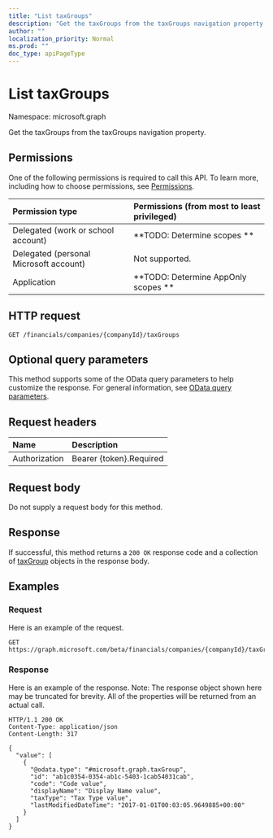 ```yaml
---
title: "List taxGroups"
description: "Get the taxGroups from the taxGroups navigation property."
author: ""
localization_priority: Normal
ms.prod: ""
doc_type: apiPageType
---
```


# List taxGroups

Namespace: microsoft.graph

Get the taxGroups from the taxGroups navigation property.

## Permissions
One of the following permissions is required to call this API. To learn more, including how to choose permissions, see [Permissions](/concepts/permissions-reference.md).

|Permission type|Permissions (from most to least privileged)|
|:---|:---|
|Delegated (work or school account)|**TODO: Determine scopes **|
|Delegated (personal Microsoft account)|Not supported.|
|Application|**TODO: Determine AppOnly scopes **|

## HTTP request
<!-- {
  "blockType": "ignored"
}
-->
``` http
GET /financials/companies/{companyId}/taxGroups
```

## Optional query parameters
This method supports some of the OData query parameters to help customize the response. For general information, see [OData query parameters](/graph/query-parameters).

## Request headers
|Name|Description|
|:---|:---|
|Authorization|Bearer {token}.Required|

## Request body
Do not supply a request body for this method.

## Response
If successful, this method returns a `200 OK` response code and a collection of [taxGroup](../resources/taxgroup.md) objects in the response body.

## Examples

### Request
Here is an example of the request.
<!-- {
  "blockType": "request",
  "name": "get_taxgroup"
}
-->
``` http
GET https://graph.microsoft.com/beta/financials/companies/{companyId}/taxGroups
```

### Response
Here is an example of the response. Note: The response object shown here may be truncated for brevity. All of the properties will be returned from an actual call.
<!-- {
  "blockType": "response",
  "truncated": true,
  "@odata.type": "collection(microsoft.graph.taxgroup)"
}
-->
``` http
HTTP/1.1 200 OK
Content-Type: application/json
Content-Length: 317

{
  "value": [
    {
      "@odata.type": "#microsoft.graph.taxGroup",
      "id": "ab1c0354-0354-ab1c-5403-1cab54031cab",
      "code": "Code value",
      "displayName": "Display Name value",
      "taxType": "Tax Type value",
      "lastModifiedDateTime": "2017-01-01T00:03:05.9649885+00:00"
    }
  ]
}
```

